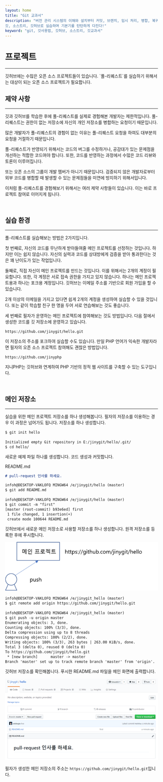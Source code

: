 ```yaml
---
layout: home
title: "Git 교과서"
description: "버전 관리 시스템의 이해와 설치부터 커밋, 브랜치, 임시 처리, 병합, 복귀, 서브모듈, 태그까지
깃, 소스트리, 깃허브로 실습하며 기본기를 탄탄하게 다진다!"
keyword: "git, 깃사용법, 깃허브, 소스트리, 깃교과서"
---
```

# 프로젝트
<hr>
깃허브에는 수많은 오픈 소스 프로젝트들이 있습니다. 
`풀-리퀘스트`를 실습하기 위해서는 대상이 되는 오픈 소스 프로젝트가 필요합니다.

<br>

## 제약 사항
<hr>
깃과 깃허브를 학습한 후에 풀-리퀘스트를 실제로 경험해본 개발자는 제한적입니다. 
풀-리퀘스트는 권한이 없는 저장소에 자신의 개인 저장소를 병합하는 요청이기 때문입니다.

많은 개발자가 풀-리퀘스트의 경험이 없는 이유는 풀-리퀘스트 요청을 하여도 대부분의 요청을 거절하기 때문입니다. 

풀-리퀘스트가 반영되기 위해서는 코드의 버그를 수정하거나, 공감대가 있는 문제점을 개선하는 적합한 코드여야 합니다. 
또한, 코드를 반영하는 과정에서 수많은 코드 리뷰와 토론이 이루어집니다.

또는 오픈 소스의 그룹이 개발 멤버가 아니기 때문입니다. 
검증되지 않은 개발자로부터 외부 코드를 병합할 때 발생할 수 있는 문제점들을 미연에 방지하기 위해서입니다.

이처럼 풀-리퀘스트를 경험해보기 위해서는 여러 제약 사항들이 있습니다. 이는 바로 프로젝트 참여로 이어지게 됩니다.

<br>

## 실습 환경
<hr>
풀-리퀘스트를 실습해보는 방법은 2가지입니다. 

첫 번째로, 자신의 코드를 무난하게 받아들여줄 메인 프로젝트를 선정하는 것입니다. 하지만 이는 쉽지 않습니다. 
자신의 실력과 코드를 상대방에게 검증을 받아 통과한다는 것은 꽤 난이도가 있는 작업입니다.  

둘째로, 직접 자신이 메인 프로젝트를 만드는 것입니다. 이를 위해서는 2개의 계정이 필요합니다. 
또한, 각 계정은 서로 접속 권한을 가지고 있지 않습니다. 하나는 메인 프로젝트용과 하나는 포크용 계정입니다. 
깃허브는 이메일 주소를 기반으로 회원 가입을 할 수 있습니다.  

2개 이상의 이메일을 가지고 있다면 쉽게 2개의 계정을 생성하여 실습할 수 있을 것입니다. 
또는 같이 학습할 친구 한 명을 두어 서로 연습해보는 것도 좋습니다.

세 번째로 필자가 운영하는 메인 프로젝트에 참여해보는 것도 방법입니다. 
다음 절에서 생성한 코드를 깃 저장소에 운영하고 있습니다. 

```
https://github.com/jinygit/hello.git
```

이 저장소의 주소를 포크하여 실습할 수도 있습니다. 
만일 PHP 언어가 익숙한 개발자라면 필자의 오픈 소스 프로젝트 참여해도 괜찮은 방법입니다.

```
https://github.com/jinyphp
```

지니PHP는 깃허브와 연계하여 PHP 기반의 정적 웹 사이트를 구축할 수 있는 도구입니다.

<br>

## 메인 저장소
<hr>
실습을 위한 메인 프로젝트 저장소를 하나 생성해봅니다. 필자의 저장소를 이용하는 경우 이 과정은 넘어가도 됩니다.  
저장소를 하나 생성합니다.

```
$ git init hello

Initialized empty Git repository in E:/jinygit/hello/.git/
$ cd hello/
```

새로운 예제 파일 하나를 생성합니다. 코드 생성과 커밋합니다. 

README.md
```md
# pull-request 인사를 하세요.
```

```
infoh@DESKTOP-VAKLOFQ MINGW64 /e/jinygit/hello (master)
$ git add README.md

infoh@DESKTOP-VAKLOFQ MINGW64 /e/jinygit/hello (master)
$ git commit -m "first"
[master (root-commit) b93e6ed] first
 1 file changed, 1 insertion(+)
 create mode 100644 README.md
```

깃허브에서 새로운 메인 저장소로 사용할 저장소를 하나 생성합니다. 
원격 저장소를 등록한 후에 푸시합니다.

![풀리퀘스트](./img/image001.png)
 
```
infoh@DESKTOP-VAKLOFQ MINGW64 /e/jinygit_hello (master)
$ git remote add origin https://github.com/jinygit/hello.git

infoh@DESKTOP-VAKLOFQ MINGW64 /e/jinygit_hello (master)
$ git push -u origin master
Enumerating objects: 3, done.
Counting objects: 100% (3/3), done.
Delta compression using up to 8 threads
Compressing objects: 100% (2/2), done.
Writing objects: 100% (3/3), 263 bytes | 263.00 KiB/s, done.
Total 3 (delta 0), reused 0 (delta 0)
To https://github.com/jinygit/hello.git
 * [new branch]      master -> master
Branch 'master' set up to track remote branch 'master' from 'origin'.
```

깃허브 저장소를 확인해봅니다. 
푸시한 README.md 파일을 메인 화면에 출력합니다.

![풀리퀘스트](./img/image002.png) 

필자가 생성한 메인 저장소의 주소는 `https://github.com/jinygit/hello.git`입니다.

<br><br>